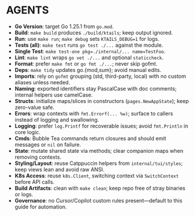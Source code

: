 # AGENTS

- **Go Version**: target Go 1.25.1 from `go.mod`.
- **Build**: `make build` produces `./build/ktails`; keep output ignored.
- **Run**: use `make run`; `make debug` sets `KTAILS_DEBUG=1` for logs.
- **Tests (all)**: `make test` runs `go test ./...` against the module.
- **Single Test**: `make test-one pkg=./internal/... name=TestFoo`.
- **Lint**: `make lint` wraps `go vet ./...` and optional `staticcheck`.
- **Format**: prefer `make fmt` or `go fmt ./...`; never skip gofmt.
- **Deps**: `make tidy` updates go.{mod,sum}; avoid manual edits.
- **Imports**: rely on `gofmt` grouping (std, third-party, local) with no custom
  aliases unless needed.
- **Naming**: exported identifiers stay PascalCase with doc comments; internal
  helpers use camelCase.
- **Structs**: initialize maps/slices in constructors (`pages.NewAppState`); keep
  zero-value safe.
- **Errors**: wrap contexts with `fmt.Errorf(... %w)`; surface to callers instead
  of logging and swallowing.
- **Logging**: prefer `log.Printf` for recoverable issues; avoid `fmt.Println`
  in core logic.
- **Cmds**: Bubble Tea commands return closures and should emit messages or
  `nil` on failure.
- **State**: mutate shared state via methods; clear companion maps when
  removing contexts.
- **Styling/Layout**: reuse Catppuccin helpers from `internal/tui/styles`; keep
  views lean and avoid raw ANSI.
- **K8s Access**: reuse `k8s.Client`, switching context via `SwitchContext`
  before API calls.
- **Build Artifacts**: clean with `make clean`; keep repo free of stray binaries
  or logs.
- **Governance**: no Cursor/Copilot custom rules present—default to this guide
  for automation.
